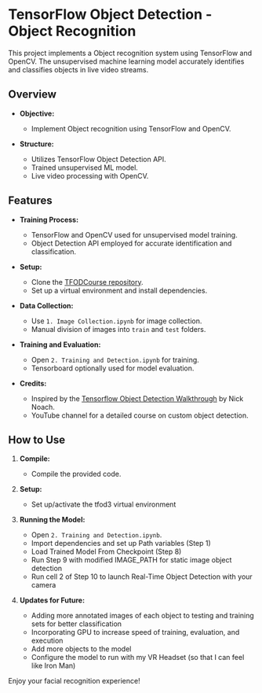 # TensorFlow Object Detection - Object Recognition

This project implements a Object recognition system using TensorFlow and OpenCV. The unsupervised machine learning model accurately identifies and classifies objects in live video streams.

## Overview

- **Objective:**
  - Implement Object recognition using TensorFlow and OpenCV.

- **Structure:**
  - Utilizes TensorFlow Object Detection API.
  - Trained unsupervised ML model.
  - Live video processing with OpenCV.

## Features

- **Training Process:**
  - TensorFlow and OpenCV used for unsupervised model training.
  - Object Detection API employed for accurate identification and classification.

- **Setup:**
  - Clone the [TFODCourse repository](https://github.com/nicknochnack/TFODCourse).
  - Set up a virtual environment and install dependencies.

- **Data Collection:**
  - Use `1. Image Collection.ipynb` for image collection.
  - Manual division of images into `train` and `test` folders.

- **Training and Evaluation:**
  - Open `2. Training and Detection.ipynb` for training.
  - Tensorboard optionally used for model evaluation.

- **Credits:**
  - Inspired by the [Tensorflow Object Detection Walkthrough](https://github.com/nicknochnack/TFODCourse) by Nick Noach.
  - YouTube channel for a detailed course on custom object detection.

## How to Use

1. **Compile:**
   - Compile the provided code.

2. **Setup:**
   - Set up/activate the tfod3 virtual environment

4. **Running the Model:**
   - Open `2. Training and Detection.ipynb`.
   - Import dependencies and set up Path variables (Step 1)
   - Load Trained Model From Checkpoint (Step 8)
   - Run Step 9 with modified IMAGE_PATH for static image object detection
   - Run cell 2 of Step 10 to launch Real-Time Object Detection with your camera

5. **Updates for Future:**
   - Adding more annotated images of each object to testing and training sets for better classification
   - Incorporating GPU to increase speed of training, evaluation, and execution
   - Add more objects to the model
   - Configure the model to run with my VR Headset (so that I can feel like Iron Man)

Enjoy your facial recognition experience!

